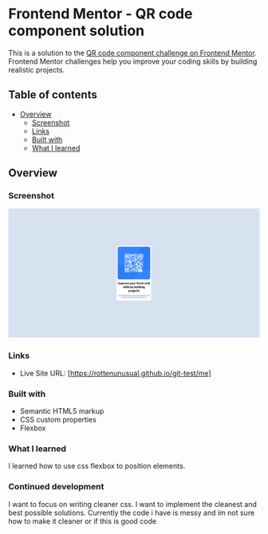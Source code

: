 # Frontend Mentor - QR code component solution

This is a solution to the [QR code component challenge on Frontend Mentor](https://www.frontendmentor.io/challenges/qr-code-component-iux_sIO_H). Frontend Mentor challenges help you improve your coding skills by building realistic projects. 

## Table of contents

- [Overview](#overview)
  - [Screenshot](#screenshot)
  - [Links](#links)
  - [Built with](#built-with)
  - [What I learned](#what-i-learned)
## Overview

### Screenshot

![](./screenshot.png)

### Links

- Live Site URL: [https://rottenunusual.github.io/git-test/me]


### Built with

- Semantic HTML5 markup
- CSS custom properties
- Flexbox

### What I learned

I learned how to use css flexbox to position elements.

### Continued development

I want to focus on writing cleaner css. I want to implement the cleanest and best possible solutions. Currently the code i have is messy and
im not sure how to make it cleaner or if this is good code


